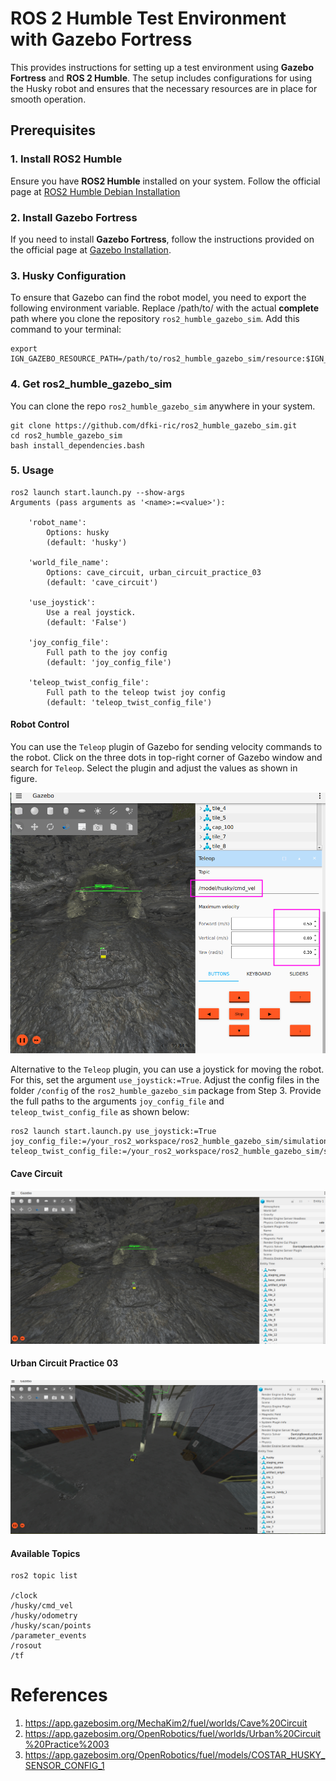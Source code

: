 # ROS 2 Humble Test Environment with Gazebo Fortress

This provides instructions for setting up a test environment using **Gazebo Fortress** and **ROS 2 Humble**. The setup includes configurations for using the Husky robot and ensures that the necessary resources are in place for smooth operation.

## Prerequisites

### 1. Install ROS2 Humble
Ensure you have **ROS2 Humble** installed on your system. Follow the official page at [ROS2 Humble Debian Installation](https://docs.ros.org/en/humble/Installation/Ubuntu-Install-Debs.html)

### 2. Install Gazebo Fortress
If you need to install **Gazebo Fortress**, follow the instructions provided on the official page at [Gazebo Installation](https://gazebosim.org/docs/latest/ros_installation/).

### 3. Husky Configuration
To ensure that Gazebo can find the robot model, you need to export the following environment variable. Replace /path/to/ with the actual **complete** path where you clone the repository `ros2_humble_gazebo_sim`. Add this command to your terminal:
```
export IGN_GAZEBO_RESOURCE_PATH=/path/to/ros2_humble_gazebo_sim/resource:$IGN_GAZEBO_RESOURCE_PATH
```

### 4. Get ros2_humble_gazebo_sim
You can clone the repo `ros2_humble_gazebo_sim` anywhere in your system.
```
git clone https://github.com/dfki-ric/ros2_humble_gazebo_sim.git
cd ros2_humble_gazebo_sim
bash install_dependencies.bash
```

### 5. Usage
```
ros2 launch start.launch.py --show-args
Arguments (pass arguments as '<name>:=<value>'):

    'robot_name':
        Options: husky
        (default: 'husky')

    'world_file_name':
        Options: cave_circuit, urban_circuit_practice_03
        (default: 'cave_circuit')

    'use_joystick':
        Use a real joystick.
        (default: 'False')

    'joy_config_file':
        Full path to the joy config
        (default: 'joy_config_file')

    'teleop_twist_config_file':
        Full path to the teleop twist joy config
        (default: 'teleop_twist_config_file')

```

#### Robot Control

You can use the `Teleop` plugin of Gazebo for sending velocity commands to the robot. Click on the three dots in top-right corner of Gazebo window and search for `Teleop`. Select the plugin and adjust the values as shown in figure.

![GazeboTeleop](simulation/figures/gazebo_teleop.png)

Alternative to the `Teleop` plugin, you can use a joystick for moving the robot. For this, set the argument `use_joystick:=True`. Adjust the config files in the folder `/config` of the `ros2_humble_gazebo_sim` package from Step 3. Provide the full paths to the arguments `joy_config_file` and `teleop_twist_config_file` as shown below:

```
ros2 launch start.launch.py use_joystick:=True joy_config_file:=/your_ros2_workspace/ros2_humble_gazebo_sim/simulation/config/joy_config.yaml teleop_twist_config_file:=/your_ros2_workspace/ros2_humble_gazebo_sim/simulation/config/teleop_twist_config.yaml
```

#### Cave Circuit
![CaveCircuit](simulation/figures/cave_circuit.png)

#### Urban Circuit Practice 03
![UrbanCircuit](simulation/figures/urban_circuit.png)

#### Available Topics

```
ros2 topic list

/clock
/husky/cmd_vel
/husky/odometry
/husky/scan/points
/parameter_events
/rosout
/tf
```


# References
1) https://app.gazebosim.org/MechaKim2/fuel/worlds/Cave%20Circuit
2) https://app.gazebosim.org/OpenRobotics/fuel/worlds/Urban%20Circuit%20Practice%2003
3) https://app.gazebosim.org/OpenRobotics/fuel/models/COSTAR_HUSKY_SENSOR_CONFIG_1






